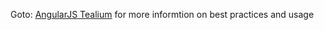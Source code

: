 Goto: [AngularJS Tealium](http://patrickmcwilliams.github.io/angularJS_tealiumIQ-module/)
for more informtion on best practices and usage
